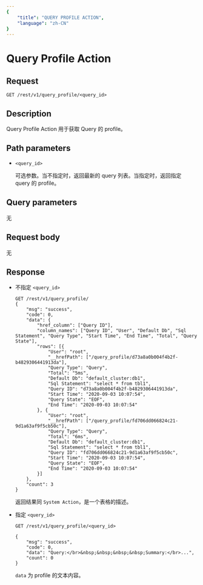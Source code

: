 ```yaml
---
{
    "title": "QUERY PROFILE ACTION",
    "language": "zh-CN"
}
---
```


<!-- 
Licensed to the Apache Software Foundation (ASF) under one
or more contributor license agreements.  See the NOTICE file
distributed with this work for additional information
regarding copyright ownership.  The ASF licenses this file
to you under the Apache License, Version 2.0 (the
"License"); you may not use this file except in compliance
with the License.  You may obtain a copy of the License at

  http://www.apache.org/licenses/LICENSE-2.0

Unless required by applicable law or agreed to in writing,
software distributed under the License is distributed on an
"AS IS" BASIS, WITHOUT WARRANTIES OR CONDITIONS OF ANY
KIND, either express or implied.  See the License for the
specific language governing permissions and limitations
under the License.
-->

# Query Profile Action

## Request

```
GET /rest/v1/query_profile/<query_id>
```

## Description

Query Profile Action 用于获取 Query 的 profile。
    
## Path parameters

* `<query_id>`

    可选参数。当不指定时，返回最新的 query 列表。当指定时，返回指定 query 的 profile。

## Query parameters

无

## Request body

无

## Response

* 不指定 `<query_id>`

    ```
    GET /rest/v1/query_profile/
    {
    	"msg": "success",
    	"code": 0,
    	"data": {
    		"href_column": ["Query ID"],
    		"column_names": ["Query ID", "User", "Default Db", "Sql Statement", "Query Type", "Start Time", "End Time", "Total", "Query State"],
    		"rows": [{
    			"User": "root",
    			"__hrefPath": ["/query_profile/d73a8a0b004f4b2f-b4829306441913da"],
    			"Query Type": "Query",
    			"Total": "5ms",
    			"Default Db": "default_cluster:db1",
    			"Sql Statement": "select * from tbl1",
    			"Query ID": "d73a8a0b004f4b2f-b4829306441913da",
    			"Start Time": "2020-09-03 10:07:54",
    			"Query State": "EOF",
    			"End Time": "2020-09-03 10:07:54"
    		}, {
    			"User": "root",
    			"__hrefPath": ["/query_profile/fd706dd066824c21-9d1a63af9f5cb50c"],
    			"Query Type": "Query",
    			"Total": "6ms",
    			"Default Db": "default_cluster:db1",
    			"Sql Statement": "select * from tbl1",
    			"Query ID": "fd706dd066824c21-9d1a63af9f5cb50c",
    			"Start Time": "2020-09-03 10:07:54",
    			"Query State": "EOF",
    			"End Time": "2020-09-03 10:07:54"
    		}]
    	},
    	"count": 3
    }
    ```
    
    返回结果同 `System Action`，是一个表格的描述。
    
* 指定 `<query_id>`

    ```
    GET /rest/v1/query_profile/<query_id>

    {
    	"msg": "success",
    	"code": 0,
    	"data": "Query:</br>&nbsp;&nbsp;&nbsp;&nbsp;Summary:</br>...",
    	"count": 0
    }
    ```
    
    `data` 为 profile 的文本内容。